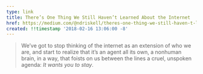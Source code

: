 ```yaml
---
type: link
title: There’s One Thing We Still Haven’t Learned About the Internet
href: https://medium.com/@ndriskell/theres-one-thing-we-still-haven-t-learned-about-the-internet-3c159ad14c67
created: !!timestamp '2018-02-16 13:06:00 -8'
---
```

> We’ve got to stop thinking of the internet as an extension of who we are, and start to realize that it’s an agent all its own, a nonhuman brain, in a way, that foists on us between the lines a cruel, unspoken agenda: *It wants you to stay*.
